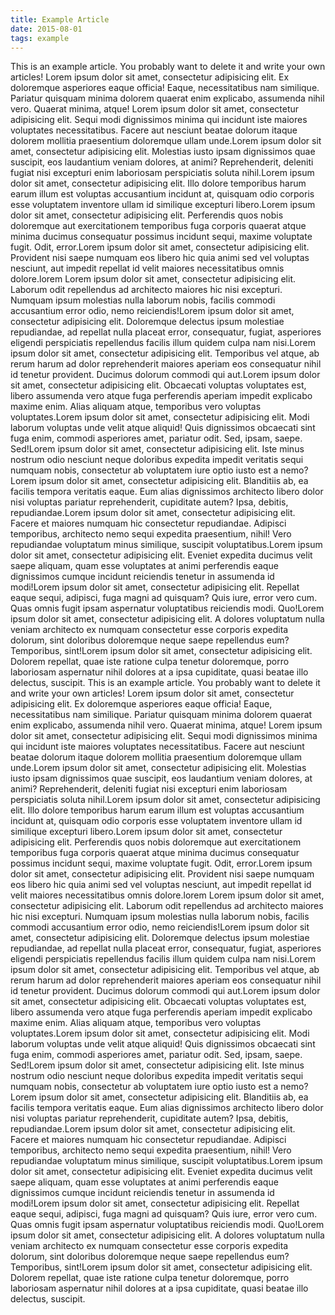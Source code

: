 ```yaml
---
title: Example Article
date: 2015-08-01
tags: example
---
```


This is an example article. You probably want to delete it and write your own articles!
Lorem ipsum dolor sit amet, consectetur adipisicing elit. Ex doloremque asperiores eaque officia! Eaque, necessitatibus nam similique. Pariatur quisquam minima dolorem quaerat enim explicabo, assumenda nihil vero. Quaerat minima, atque!
Lorem ipsum dolor sit amet, consectetur adipisicing elit. Sequi modi dignissimos minima qui incidunt iste maiores voluptates necessitatibus. Facere aut nesciunt beatae dolorum itaque dolorem mollitia praesentium doloremque ullam unde.Lorem ipsum dolor sit amet, consectetur adipisicing elit. Molestias iusto ipsam dignissimos quae suscipit, eos laudantium veniam dolores, at animi? Reprehenderit, deleniti fugiat nisi excepturi enim laboriosam perspiciatis soluta nihil.Lorem ipsum dolor sit amet, consectetur adipisicing elit. Illo dolore temporibus harum earum illum est voluptas accusantium incidunt at, quisquam odio corporis esse voluptatem inventore ullam id similique excepturi libero.Lorem ipsum dolor sit amet, consectetur adipisicing elit. Perferendis quos nobis doloremque aut exercitationem temporibus fuga corporis quaerat atque minima ducimus consequatur possimus incidunt sequi, maxime voluptate fugit. Odit, error.Lorem ipsum dolor sit amet, consectetur adipisicing elit. Provident nisi saepe numquam eos libero hic quia animi sed vel voluptas nesciunt, aut impedit repellat id velit maiores necessitatibus omnis dolore.lorem
Lorem ipsum dolor sit amet, consectetur adipisicing elit. Laborum odit repellendus ad architecto maiores hic nisi excepturi. Numquam ipsum molestias nulla laborum nobis, facilis commodi accusantium error odio, nemo reiciendis!Lorem ipsum dolor sit amet, consectetur adipisicing elit. Doloremque delectus ipsum molestiae repudiandae, ad repellat nulla placeat error, consequatur, fugiat, asperiores eligendi perspiciatis repellendus facilis illum quidem culpa nam nisi.Lorem ipsum dolor sit amet, consectetur adipisicing elit. Temporibus vel atque, ab rerum harum ad dolor reprehenderit maiores aperiam eos consequatur nihil id tenetur provident. Ducimus dolorum commodi qui aut.Lorem ipsum dolor sit amet, consectetur adipisicing elit. Obcaecati voluptas voluptates est, libero assumenda vero atque fuga perferendis aperiam impedit explicabo maxime enim. Alias aliquam atque, temporibus vero voluptas voluptates.Lorem ipsum dolor sit amet, consectetur adipisicing elit. Modi laborum voluptas unde velit atque aliquid! Quis dignissimos obcaecati sint fuga enim, commodi asperiores amet, pariatur odit. Sed, ipsam, saepe. Sed!Lorem ipsum dolor sit amet, consectetur adipisicing elit. Iste minus nostrum odio nesciunt neque doloribus expedita impedit veritatis sequi numquam nobis, consectetur ab voluptatem iure optio iusto est a nemo?Lorem ipsum dolor sit amet, consectetur adipisicing elit. Blanditiis ab, ea facilis tempora veritatis eaque. Eum alias dignissimos architecto libero dolor nisi voluptas pariatur reprehenderit, cupiditate autem? Ipsa, debitis, repudiandae.Lorem ipsum dolor sit amet, consectetur adipisicing elit. Facere et maiores numquam hic consectetur repudiandae. Adipisci temporibus, architecto nemo sequi expedita praesentium, nihil! Vero repudiandae voluptatum minus similique, suscipit voluptatibus.Lorem ipsum dolor sit amet, consectetur adipisicing elit. Eveniet expedita ducimus velit saepe aliquam, quam esse voluptates at animi perferendis eaque dignissimos cumque incidunt reiciendis tenetur in assumenda id modi!Lorem ipsum dolor sit amet, consectetur adipisicing elit. Repellat eaque sequi, adipisci, fuga magni ad quisquam? Quis iure, error vero cum. Quas omnis fugit ipsam aspernatur voluptatibus reiciendis modi. Quo!Lorem ipsum dolor sit amet, consectetur adipisicing elit. A dolores voluptatum nulla veniam architecto ex numquam consectetur esse corporis expedita dolorum, sint doloribus doloremque neque saepe repellendus eum? Temporibus, sint!Lorem ipsum dolor sit amet, consectetur adipisicing elit. Dolorem repellat, quae iste ratione culpa tenetur doloremque, porro laboriosam aspernatur nihil dolores at a ipsa cupiditate, quasi beatae illo delectus, suscipit.
This is an example article. You probably want to delete it and write your own articles!
Lorem ipsum dolor sit amet, consectetur adipisicing elit. Ex doloremque asperiores eaque officia! Eaque, necessitatibus nam similique. Pariatur quisquam minima dolorem quaerat enim explicabo, assumenda nihil vero. Quaerat minima, atque!
Lorem ipsum dolor sit amet, consectetur adipisicing elit. Sequi modi dignissimos minima qui incidunt iste maiores voluptates necessitatibus. Facere aut nesciunt beatae dolorum itaque dolorem mollitia praesentium doloremque ullam unde.Lorem ipsum dolor sit amet, consectetur adipisicing elit. Molestias iusto ipsam dignissimos quae suscipit, eos laudantium veniam dolores, at animi? Reprehenderit, deleniti fugiat nisi excepturi enim laboriosam perspiciatis soluta nihil.Lorem ipsum dolor sit amet, consectetur adipisicing elit. Illo dolore temporibus harum earum illum est voluptas accusantium incidunt at, quisquam odio corporis esse voluptatem inventore ullam id similique excepturi libero.Lorem ipsum dolor sit amet, consectetur adipisicing elit. Perferendis quos nobis doloremque aut exercitationem temporibus fuga corporis quaerat atque minima ducimus consequatur possimus incidunt sequi, maxime voluptate fugit. Odit, error.Lorem ipsum dolor sit amet, consectetur adipisicing elit. Provident nisi saepe numquam eos libero hic quia animi sed vel voluptas nesciunt, aut impedit repellat id velit maiores necessitatibus omnis dolore.lorem
Lorem ipsum dolor sit amet, consectetur adipisicing elit. Laborum odit repellendus ad architecto maiores hic nisi excepturi. Numquam ipsum molestias nulla laborum nobis, facilis commodi accusantium error odio, nemo reiciendis!Lorem ipsum dolor sit amet, consectetur adipisicing elit. Doloremque delectus ipsum molestiae repudiandae, ad repellat nulla placeat error, consequatur, fugiat, asperiores eligendi perspiciatis repellendus facilis illum quidem culpa nam nisi.Lorem ipsum dolor sit amet, consectetur adipisicing elit. Temporibus vel atque, ab rerum harum ad dolor reprehenderit maiores aperiam eos consequatur nihil id tenetur provident. Ducimus dolorum commodi qui aut.Lorem ipsum dolor sit amet, consectetur adipisicing elit. Obcaecati voluptas voluptates est, libero assumenda vero atque fuga perferendis aperiam impedit explicabo maxime enim. Alias aliquam atque, temporibus vero voluptas voluptates.Lorem ipsum dolor sit amet, consectetur adipisicing elit. Modi laborum voluptas unde velit atque aliquid! Quis dignissimos obcaecati sint fuga enim, commodi asperiores amet, pariatur odit. Sed, ipsam, saepe. Sed!Lorem ipsum dolor sit amet, consectetur adipisicing elit. Iste minus nostrum odio nesciunt neque doloribus expedita impedit veritatis sequi numquam nobis, consectetur ab voluptatem iure optio iusto est a nemo?Lorem ipsum dolor sit amet, consectetur adipisicing elit. Blanditiis ab, ea facilis tempora veritatis eaque. Eum alias dignissimos architecto libero dolor nisi voluptas pariatur reprehenderit, cupiditate autem? Ipsa, debitis, repudiandae.Lorem ipsum dolor sit amet, consectetur adipisicing elit. Facere et maiores numquam hic consectetur repudiandae. Adipisci temporibus, architecto nemo sequi expedita praesentium, nihil! Vero repudiandae voluptatum minus similique, suscipit voluptatibus.Lorem ipsum dolor sit amet, consectetur adipisicing elit. Eveniet expedita ducimus velit saepe aliquam, quam esse voluptates at animi perferendis eaque dignissimos cumque incidunt reiciendis tenetur in assumenda id modi!Lorem ipsum dolor sit amet, consectetur adipisicing elit. Repellat eaque sequi, adipisci, fuga magni ad quisquam? Quis iure, error vero cum. Quas omnis fugit ipsam aspernatur voluptatibus reiciendis modi. Quo!Lorem ipsum dolor sit amet, consectetur adipisicing elit. A dolores voluptatum nulla veniam architecto ex numquam consectetur esse corporis expedita dolorum, sint doloribus doloremque neque saepe repellendus eum? Temporibus, sint!Lorem ipsum dolor sit amet, consectetur adipisicing elit. Dolorem repellat, quae iste ratione culpa tenetur doloremque, porro laboriosam aspernatur nihil dolores at a ipsa cupiditate, quasi beatae illo delectus, suscipit.
